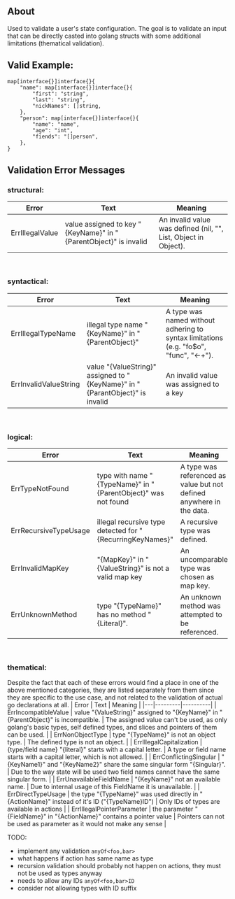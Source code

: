 
## About
Used to validate a user's state configuration. The goal is to validate an input that can be directly casted into golang structs with some additional limitations (thematical validation).
## Valid Example:
```
map[interface{}]interface{}{
	"name": map[interface{}]interface{}{
		"first": "string",
		"last": "string",
		"nickNames": []string,
	},
	"person": map[interface{}]interface{}{
		"name": "name",
		"age": "int",
		"fiends": "[]person",
	},
}
```
## Validation Error Messages
### structural:
| Error | Text | Meaning |
|---|---------|----------|
| ErrIllegalValue | value assigned to key "{KeyName}" in "{ParentObject}" is invalid | An invalid value was defined (nil, "", List, Object in Object). |
<br/> 

### syntactical:
| Error | Text | Meaning |
|---|---------|----------|
| ErrIllegalTypeName | illegal type name "{KeyName}" in "{ParentObject}" | A type was named without adhering to syntax limitations (e.g. "fo$o", "func", "<-+"). |
| ErrInvalidValueString | value "{ValueString}" assigned to "{KeyName}" in "{ParantObject}" is invalid | An invalid value was assigned to a key |
<br/> 

### logical:
| Error | Text | Meaning |
|---|---------|----------|
| ErrTypeNotFound | type with name "{TypeName}" in "{ParentObject}" was not found | A type was referenced as value but not defined anywhere in the data. |
| ErrRecursiveTypeUsage | illegal recursive type detected for "{RecurringKeyNames}" | A recursive type was defined. |
| ErrInvalidMapKey | "{MapKey}" in "{ValueString}" is not a valid map key | An uncomparable type was chosen as map key. |
| ErrUnknownMethod | type "{TypeName}" has no method "{Literal}". | An unknown method was attempted to be referenced. |
<br/> 

### thematical:
Despite the fact that each of these errors would find a place in one of the above mentioned categories, they are listed separately from them since they are specific to the use case, and not related to the validation of actual go declarations at all.
| Error | Text | Meaning |
|---|---------|----------|
| ErrIncompatibleValue | value "{ValueString}" assigned to "{KeyName}" in "{ParentObject}" is incompatible. | The assigned value can't be used, as only golang's basic types, self defined types, and slices and pointers of them can be used. |
| ErrNonObjectType | type "{TypeName}" is not an object type. | The defined type is not an object. |
| ErrIllegalCapitalization | {type/field name} "{literal}" starts with a capital letter. | A type or field name starts with a capital letter, which is not allowed. |
| ErrConflictingSingular | "{KeyName1}" and "{KeyName2}" share the same singular form "{Singular}". | Due to the way state will be used two field names cannot have the same singular form. |
| ErrUnavailableFieldName | "{KeyName}" not an available name. | Due to internal usage of this FieldName it is unavailable. |
| ErrDirectTypeUsage | the type "{TypeName}" was used directly in "{ActionName}" instead of it's ID ("{TypeName}ID") | Only IDs of types are available in actions |
| ErrIllegalPointerParameter | the parameter "{FieldName}" in "{ActionName}" contains a pointer value | Pointers can not be used as parameter as it would not make any sense |
<br/>

TODO:
- implement any validation `anyOf<foo,bar>`
- what happens if action has same name as type
- recursion validation should probably not happen on actions, they must not be used as types anyway
- needs to allow any IDs `anyOf<foo,bar>ID`
- consider not allowing types with ID suffix